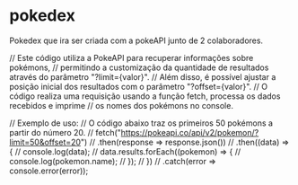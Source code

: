 # pokedex
Pokedex que ira ser criada com a pokeAPI junto de 2 colaboradores. 


// Este código utiliza a PokeAPI para recuperar informações sobre pokémons,
// permitindo a customização da quantidade de resultados através do parâmetro "?limit={valor}".
// Além disso, é possível ajustar a posição inicial dos resultados com o parâmetro "?offset={valor}".
// O código realiza uma requisição usando a função fetch, processa os dados recebidos e imprime
// os nomes dos pokémons no console.

// Exemplo de uso:
// O código abaixo traz os primeiros 50 pokémons a partir do número 20.
// fetch("https://pokeapi.co/api/v2/pokemon/?limit=50&offset=20")
//     .then(response => response.json())
//     .then((data) => {
//         console.log(data);
//         data.results.forEach((pokemon) => {
//             console.log(pokemon.name);
//         });
//     })
//     .catch(error => console.error(error));
